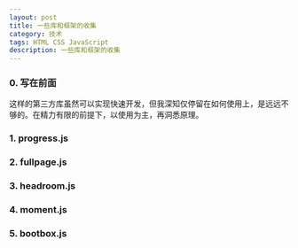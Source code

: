 ```yaml
---
layout: post
title: 一些库和框架的收集
category: 技术
tags: HTML CSS JavaScript
description: 一些库和框架的收集
---
```

### 0. 写在前面
这样的第三方库虽然可以实现快速开发，但我深知仅停留在如何使用上，是远远不够的。在精力有限的前提下，以使用为主，再洞悉原理。

### 1. progress.js

### 2. fullpage.js

### 3. headroom.js

### 4. moment.js

### 5. bootbox.js